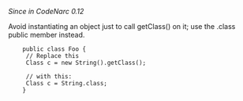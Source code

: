 *Since in CodeNarc 0.12*

Avoid instantiating an object just to call getClass() on it; use the
.class public member instead.

        public class Foo {
         // Replace this
         Class c = new String().getClass();

         // with this:
         Class c = String.class;
        }
